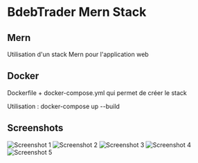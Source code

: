 # BdebTrader Mern Stack

## Mern
Utilisation d'un stack Mern pour l'application web

## Docker
Dockerfile + docker-compose.yml qui permet de créer le stack

Utilisation : docker-compose up --build

## Screenshots
![Screenshot 1](../screenshots/capture%201.png)
![Screenshot 2](../screenshots/capture%202.png)
![Screenshot 3](../screenshots/capture%203.png)
![Screenshot 4](../screenshots/capture%204.png)
![Screenshot 5](../screenshots/capture%204.png)
